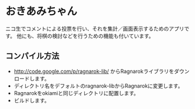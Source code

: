おきあみちゃん
==========
ニコ生でコメントによる投票を行い、それを集計／画面表示するためのアプリです。  他にも、将棋の検討などを行うための機能も付いています。

## コンパイル方法
* http://code.google.com/p/ragnarok-lib/ からRagnarokライブラリをダウンロードします。
* ディレクトリ名をデフォルトのragnarok-libからRagnarokに変更します。
* Ragnarokをokiamiと同じディレクトリに配置します。
* ビルドします。 
